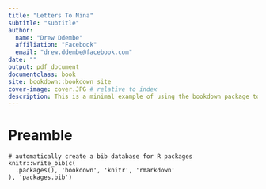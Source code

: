 ```yaml
---
title: "Letters To Nina"
subtitle: "subtitle"
author:
  name: "Drew Ddembe"
  affiliation: "Facebook"
  email: "drew.ddembe@facebook.com"
date: ""
output: pdf_document
documentclass: book
site: bookdown::bookdown_site
cover-image: cover.JPG # relative to index
description: This is a minimal example of using the bookdown package to write a book.
---
```


# Preamble


```{r include = FALSE}
# automatically create a bib database for R packages
knitr::write_bib(c(
  .packages(), 'bookdown', 'knitr', 'rmarkdown'
), 'packages.bib')
```